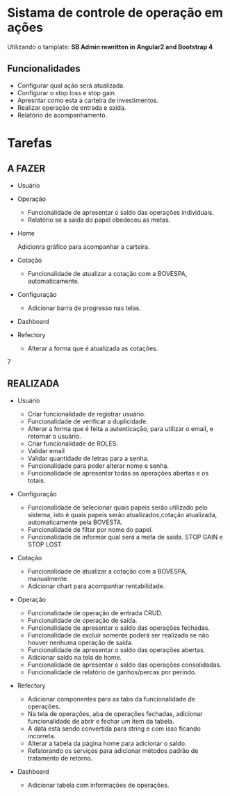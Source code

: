# Sistama de controle de operação em ações

Utilizando o tamplate: **SB Admin rewritten in Angular2 and Bootstrap 4**

## Funcionalidades

- Configurar qual ação será atualizada.
- Configurar o stop loss e stop gain.
- Apresntar como esta a carteira de investimentos.
- Realizar operação de entrada e saída.
- Relatório de acompanhamento.

# Tarefas 
## A FAZER
- Usuário

- Operação	
	
	+ Funcionalidade de apresentar o saldo das operações individuais.		
	+ Relatório se a saída do papel obedeceu as metas.

- Home

	Adicionra gráfico para acompanhar a carteira.

- Cotação
	
	+ Funcionalidade de atualizar a cotação com a BOVESPA, automaticamente.

- Configuração

	+ Adicionar barra de progresso nas telas.

- Dashboard
	

- Refectory

	+ Alterar a forma que é atualizada as cotações.

7	
## REALIZADA
- Usuário

	+   Criar funcionalidade de registrar usuário.
	+	Funcionalidade de verificar a duplicidade.
	+	Alterar a forma que é feita a autenticação, para utilizar o email, e retornar o usuário.
	+	Criar funcionalidade de ROLES.
	+	Validar email
	+	Validar quantidade de letras para a senha.
	+	Funcionalidade para poder alterar nome e senha.
	+   Funcionalidade de apresentar todas as operações abertas e os totais.

- Configuração

	+ Funcionalidade de selecionar quais papeis serão utilizado pelo sistema, isto é quais papeis serão atualizados,cotação atualizada, automaticamente pela BOVESTA.
	+ Funcionalidade de filtar por nome do papel.
	+ Funcionalidade de informar qual será a meta de saída. STOP GAIN e STOP LOST

- Cotação

	+ Funcionalidade de atualizar a cotação com a BOVESPA, manualmente.
	+ Adicionar chart para acompanhar rentabilidade.

- Operação

	+ Funcionalidade de operação de entrada CRUD.
	+ Funcionalidade de operação de saída.
	+ Funcionalidade de apresentar o saldo das operações fechadas. 
	+ Funcionalidade de excluir somente poderá ser realizada se não houver nenhuma operação de saída.
	+ Funcionalidade de apresentar o saldo das operações abertas.
	* Adicionar saldo na tela de home.
	+ Funcionalidade de apresentar o saldo das operações consolidadas.
	+ Funcionalidade de relatório de ganhos/percas por período.

- Refectory

	+ Adicionar componentes para as tabs da funcionalidade de operações.
	+ Na tela de operações, aba de operações fechadas, adicionar funcionalidade de abrir e fechar um item da tabela.
	+ A data esta sendo convertida para string e com isso ficando incorreta.
	+ Alterar a tabela da página home para adicionar o saldo. 
	+ Refatorando os serviços para adicionar métodos padrão de tratamento de retorno.

- Dashboard

	+ Adicionar tabela com informações de operações.
	